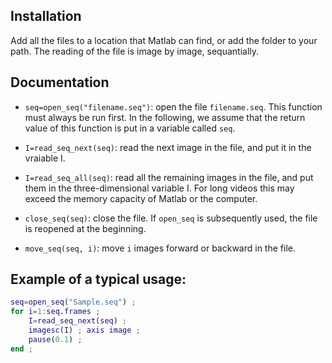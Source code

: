 ## Installation
Add all the files to a location that Matlab can find, or add the folder to your path. The reading of the file is image by image, sequantially. 

## Documentation
- `seq=open_seq("filename.seq")`: open the file `filename.seq`. This function must always be run first. In the following, we assume that the return value of this function is put in a variable called `seq`.

- `I=read_seq_next(seq)`: read the next image in the file, and put it in the vraiable I. 

- `I=read_seq_all(seq)`: read all the remaining images in the file, and put them in the three-dimensional variable I. For long videos this may exceed the memory capacity of Matlab or the computer. 

- `close_seq(seq)`: close the file. If `open_seq` is subsequently used, the file is reopened at the beginning. 

- `move_seq(seq, i)`: move `i` images forward or backward in the file. 

## Example of a typical usage:
```matlab
seq=open_seq("Sample.seq") ; 
for i=1:seq.frames ; 
    I=read_seq_next(seq) ;
    imagesc(I) ; axis image ; 
    pause(0.1) ; 
end ;
``` 




